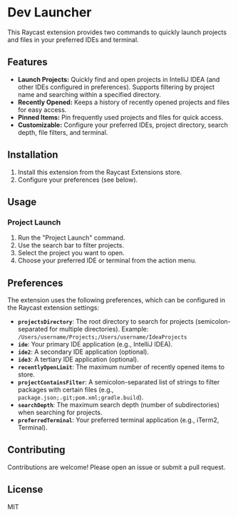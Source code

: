 # Dev Launcher

This Raycast extension provides two commands to quickly launch projects and files in your preferred IDEs and terminal.

## Features

* **Launch Projects:** Quickly find and open projects in IntelliJ IDEA (and other IDEs configured in preferences).  Supports filtering by project name and searching within a specified directory.
* **Recently Opened:** Keeps a history of recently opened projects and files for easy access.
* **Pinned Items:** Pin frequently used projects and files for quick access.
* **Customizable:** Configure your preferred IDEs, project directory, search depth, file filters, and terminal.

## Installation

1. Install this extension from the Raycast Extensions store.
2. Configure your preferences (see below).

## Usage

### Project Launch
1. Run the "Project Launch" command.
2. Use the search bar to filter projects.
3. Select the project you want to open.
4. Choose your preferred IDE or terminal from the action menu.

## Preferences

The extension uses the following preferences, which can be configured in the Raycast extension settings:

* **`projectsDirectory`**: The root directory to search for projects (semicolon-separated for multiple directories).  Example: `/Users/username/Projects;/Users/username/IdeaProjects`
* **`ide`**: Your primary IDE application (e.g., IntelliJ IDEA).
* **`ide2`**: A secondary IDE application (optional).
* **`ide3`**: A tertiary IDE application (optional).
* **`recentlyOpenLimit`**: The maximum number of recently opened items to store.
* **`projectContainsFilter`**: A semicolon-separated list of strings to filter packages with certain files (e.g., `package.json;.git;pom.xml;gradle.build`).
* **`searchDepth`**: The maximum search depth (number of subdirectories) when searching for projects.
* **`preferredTerminal`**: Your preferred terminal application (e.g., iTerm2, Terminal).

## Contributing

Contributions are welcome! Please open an issue or submit a pull request.

## License

MIT
